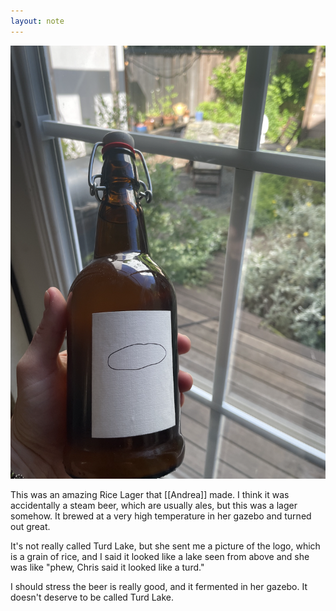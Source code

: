 ```yaml
---
layout: note
---
```


![A hand holding a cool beer bottle with a logo that looks like both a turd and a lake and a grain of rice](/assets/notes/Pasted%20image%2020231119122046.png)

This was an amazing Rice Lager that [[Andrea]] made. I think it was accidentally a steam beer, which are usually ales, but this was a lager somehow. It brewed at a very high temperature in her gazebo and turned out great.

It's not really called Turd Lake, but she sent me a picture of the logo, which is a grain of rice, and I said it looked like a lake seen from above and she was like "phew, Chris said it looked like a turd."

I should stress the beer is really good, and it fermented in her gazebo. It doesn't deserve to be called Turd Lake.